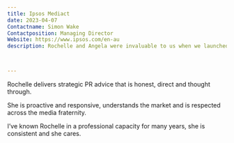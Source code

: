 ```yaml
---
title: Ipsos Mediact
date: 2023-04-07
Contactname: Simon Wake
Contactposition: Managing Director
Website: https://www.ipsos.com/en-au
description: Rochelle and Angela were invaluable to us when we launched our digital asset storage and management platform VisionVault.



---
```


Rochelle delivers strategic PR advice that is honest, direct and thought through.

She is proactive and responsive, understands the market and is respected across the media fraternity.

I’ve known Rochelle in a professional capacity for many years, she is consistent and she cares. 